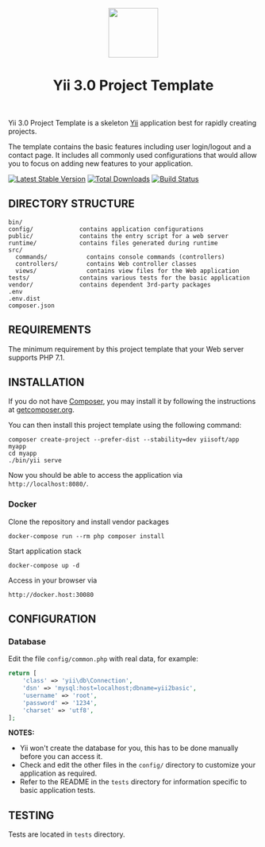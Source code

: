 <p align="center">
    <a href="https://github.com/yiisoft" target="_blank">
        <img src="https://avatars0.githubusercontent.com/u/993323" height="100px">
    </a>
    <h1 align="center">Yii 3.0 Project Template</h1>
    <br>
</p>

Yii 3.0 Project Template is a skeleton [Yii](http://www.yiiframework.com/) application best for
rapidly creating projects.

The template contains the basic features including user login/logout and a contact page.
It includes all commonly used configurations that would allow you to focus on adding new
features to your application.

[![Latest Stable Version](https://img.shields.io/packagist/v/yiisoft/app.svg)](https://packagist.org/packages/yiisoft/app)
[![Total Downloads](https://img.shields.io/packagist/dt/yiisoft/app.svg)](https://packagist.org/packages/yiisoft/app)
[![Build Status](https://travis-ci.org/yiisoft/app.svg?branch=master)](https://travis-ci.org/yiisoft/app)

DIRECTORY STRUCTURE
-------------------

```
bin/
config/             contains application configurations
public/             contains the entry script for a web server
runtime/            contains files generated during runtime
src/
  commands/           contains console commands (controllers)
  controllers/        contains Web controller classes
  views/              contains view files for the Web application
tests/              contains various tests for the basic application
vendor/             contains dependent 3rd-party packages
.env
.env.dist
composer.json
```

REQUIREMENTS
------------
 

The minimum requirement by this project template that your Web server supports PHP 7.1.


INSTALLATION
------------

If you do not have [Composer](http://getcomposer.org/), you may install it by following the instructions
at [getcomposer.org](http://getcomposer.org/doc/00-intro.md#installation-nix).

You can then install this project template using the following command:

~~~
composer create-project --prefer-dist --stability=dev yiisoft/app myapp
cd myapp
./bin/yii serve
~~~

Now you should be able to access the application via `http://localhost:8080/`.

### Docker

Clone the repository and install vendor packages

    docker-compose run --rm php composer install
    
Start application stack

    docker-compose up -d
    
Access in your browser via

~~~
http://docker.host:30080
~~~

CONFIGURATION
-------------

### Database

Edit the file `config/common.php` with real data, for example:

```php
return [
    'class' => 'yii\db\Connection',
    'dsn' => 'mysql:host=localhost;dbname=yii2basic',
    'username' => 'root',
    'password' => '1234',
    'charset' => 'utf8',
];
```

**NOTES:**
- Yii won't create the database for you, this has to be done manually before you can access it.
- Check and edit the other files in the `config/` directory to customize your application as required.
- Refer to the README in the `tests` directory for information specific to basic application tests.


TESTING
-------

Tests are located in `tests` directory.
